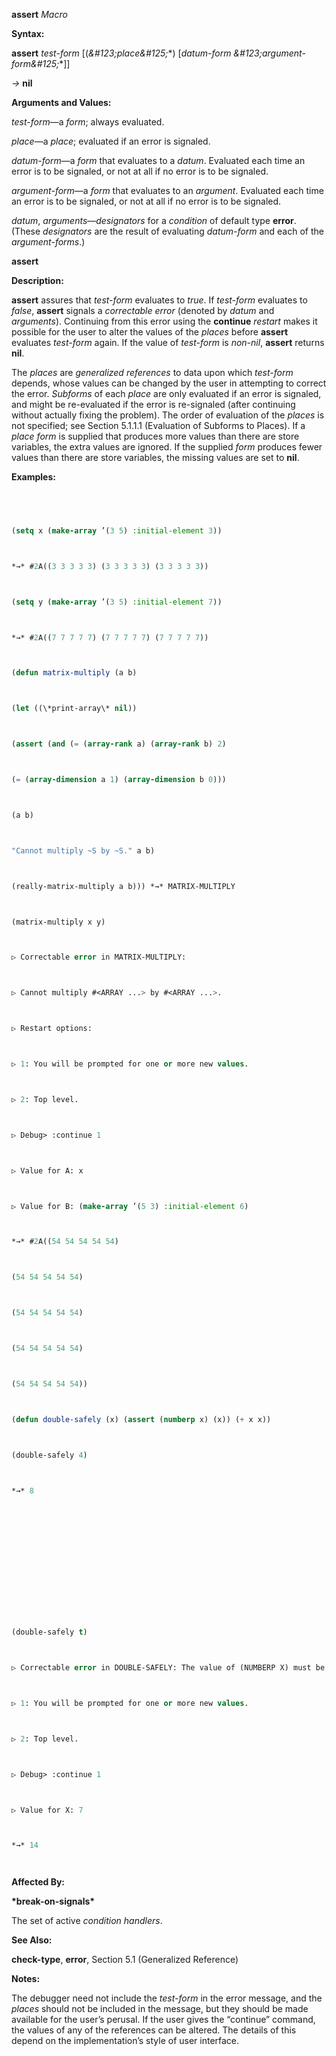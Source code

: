 **assert** *Macro* 



**Syntax:** 



**assert** *test-form* [(*\&#123;place\&#125;*\*) [*datum-form \&#123;argument-form\&#125;*\*]] 



*→* **nil** 



**Arguments and Values:** 



*test-form*—a *form*; always evaluated. 



*place*—a *place*; evaluated if an error is signaled. 



*datum-form*—a *form* that evaluates to a *datum*. Evaluated each time an error is to be signaled, or not at all if no error is to be signaled. 



*argument-form*—a *form* that evaluates to an *argument*. Evaluated each time an error is to be signaled, or not at all if no error is to be signaled. 



*datum*, *arguments*—*designators* for a *condition* of default type **error**. (These *designators* are the result of evaluating *datum-form* and each of the *argument-forms*.) 







 



 



**assert** 



**Description:** 



**assert** assures that *test-form* evaluates to *true*. If *test-form* evaluates to *false*, **assert** signals a *correctable error* (denoted by *datum* and *arguments*). Continuing from this error using the **continue** *restart* makes it possible for the user to alter the values of the *places* before **assert** evaluates *test-form* again. If the value of *test-form* is *non-nil*, **assert** returns **nil**. 



The *places* are *generalized references* to data upon which *test-form* depends, whose values can be changed by the user in attempting to correct the error. *Subforms* of each *place* are only evaluated if an error is signaled, and might be re-evaluated if the error is re-signaled (after continuing without actually fixing the problem). The order of evaluation of the *places* is not specified; see Section 5.1.1.1 (Evaluation of Subforms to Places). If a *place form* is supplied that produces more values than there are store variables, the extra values are ignored. If the supplied *form* produces fewer values than there are store variables, the missing values are set to **nil**. 



**Examples:**
```lisp
 



(setq x (make-array ’(3 5) :initial-element 3)) 



*→* #2A((3 3 3 3 3) (3 3 3 3 3) (3 3 3 3 3)) 



(setq y (make-array ’(3 5) :initial-element 7)) 



*→* #2A((7 7 7 7 7) (7 7 7 7 7) (7 7 7 7 7)) 



(defun matrix-multiply (a b) 



(let ((\*print-array\* nil)) 



(assert (and (= (array-rank a) (array-rank b) 2) 



(= (array-dimension a 1) (array-dimension b 0))) 



(a b) 



"Cannot multiply ~S by ~S." a b) 



(really-matrix-multiply a b))) *→* MATRIX-MULTIPLY 



(matrix-multiply x y) 



▷ Correctable error in MATRIX-MULTIPLY: 



▷ Cannot multiply #<ARRAY ...> by #<ARRAY ...>. 



▷ Restart options: 



▷ 1: You will be prompted for one or more new values. 



▷ 2: Top level. 



▷ Debug> :continue 1 



▷ Value for A: x 



▷ Value for B: (make-array ’(5 3) :initial-element 6) 



*→* #2A((54 54 54 54 54) 



(54 54 54 54 54) 



(54 54 54 54 54) 



(54 54 54 54 54) 



(54 54 54 54 54)) 



(defun double-safely (x) (assert (numberp x) (x)) (+ x x)) 



(double-safely 4) 



*→* 8 







 



 



(double-safely t) 



▷ Correctable error in DOUBLE-SAFELY: The value of (NUMBERP X) must be non-NIL. ▷ Restart options: 



▷ 1: You will be prompted for one or more new values. 



▷ 2: Top level. 



▷ Debug> :continue 1 



▷ Value for X: 7 



*→* 14 




```
**Affected By:** 



**\*break-on-signals\*** 



The set of active *condition handlers*. 



**See Also:** 



**check-type**, **error**, Section 5.1 (Generalized Reference) 



**Notes:** 



The debugger need not include the *test-form* in the error message, and the *places* should not be included in the message, but they should be made available for the user’s perusal. If the user gives the “continue” command, the values of any of the references can be altered. The details of this depend on the implementation’s style of user interface. 




